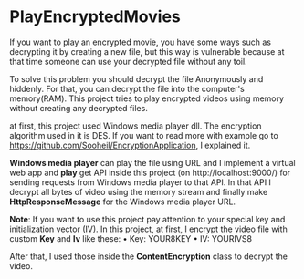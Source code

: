 # PlayEncryptedMovies
If you want to play an encrypted movie, you have some ways such as decrypting it by creating a new file, but this way is vulnerable because at that time someone can use your decrypted file without any toil.

To solve this problem you should decrypt the file Anonymously and hiddenly. For that, you can decrypt the file into the computer's memory(RAM).
This project tries to play encrypted videos using memory without creating any decrypted files.

at first, this project used Windows media player dll. The encryption algorithm used in it is DES. If you want to read more with example go to https://github.com/Sooheil/EncryptionApplication, I explained it.

**Windows media player** can play the file using URL and I implement a virtual web app and **play** get API inside this project (on http://localhost:9000/) for sending requests from Windows media player to that API. In that API I decrypt all bytes of video using the memory stream and finally make **HttpResponseMessage** for the Windows media player URL.

**Note**: 
If you want to use this project pay attention to your special key and initialization vector (IV). In this project, at first, I encrypt the video file with custom **Key** and **Iv** like these:
  • Key: YOUR8KEY
  • IV: YOURIVS8

After that, I used those inside the **ContentEncryption** class to decrypt the video.
